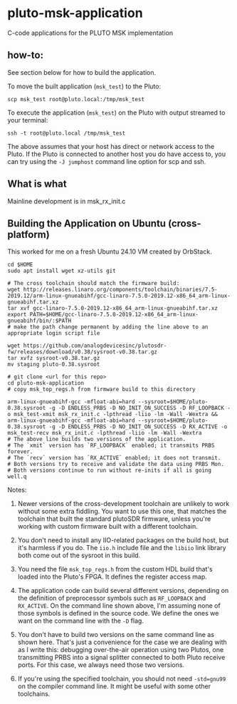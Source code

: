 # pluto-msk-application
C-code applications for the PLUTO MSK implementation 

## how-to:

See section below for how to build the application.

To move the built application (`msk_test`) to the Pluto:
```
scp msk_test root@pluto.local:/tmp/msk_test
```

To execute the application (`msk_test`) on the Pluto with output streamed to your terminal:
```
ssh -t root@pluto.local /tmp/msk_test
```

The above assumes that your host has direct or network access to the Pluto. If the Pluto is connected to another host you do have access to, you can try using the `-J jumphost` command line option for scp and ssh.

## What is what

Mainline development is in msk_rx_init.c

## Building the Application on Ubuntu (cross-platform)

This worked for me on a fresh Ubuntu 24.10 VM created by OrbStack.

```
cd $HOME
sudo apt install wget xz-utils git

# The cross toolchain should match the firmware build:
wget http://releases.linaro.org/components/toolchain/binaries/7.5-2019.12/arm-linux-gnueabihf/gcc-linaro-7.5.0-2019.12-x86_64_arm-linux-gnueabihf.tar.xz
tar xvf gcc-linaro-7.5.0-2019.12-x86_64_arm-linux-gnueabihf.tar.xz
export PATH=$HOME/gcc-linaro-7.5.0-2019.12-x86_64_arm-linux-gnueabihf/bin/:$PATH
# make the path change permanent by adding the line above to an appropriate login script file

wget https://github.com/analogdevicesinc/plutosdr-fw/releases/download/v0.38/sysroot-v0.38.tar.gz
tar xvfz sysroot-v0.38.tar.gz 
mv staging pluto-0.38.sysroot

# git clone <url for this repo>
cd pluto-msk-application
# copy msk_top_regs.h from firmware build to this directory

arm-linux-gnueabihf-gcc -mfloat-abi=hard --sysroot=$HOME/pluto-0.38.sysroot -g -D ENDLESS_PRBS -D NO_INIT_ON_SUCCESS -D RF_LOOPBACK -o msk_test-xmit msk_rx_init.c -lpthread -liio -lm -Wall -Wextra && arm-linux-gnueabihf-gcc -mfloat-abi=hard --sysroot=$HOME/pluto-0.38.sysroot -g -D ENDLESS_PRBS -D NO_INIT_ON_SUCCESS -D RX_ACTIVE -o msk_test-recv msk_rx_init.c -lpthread -liio -lm -Wall -Wextra
# The above line builds two versions of the application.
# The `xmit` version has `RF_LOOPBACK` enabled; it transmits PRBS forever.
# The `recv` version has `RX_ACTIVE` enabled; it does not transmit.
# Both versions try to receive and validate the data using PRBS Mon.
# Both versions continue to run without re-inits if all is going well.q
```

Notes:

1. Newer versions of the cross-development toolchain are unlikely to work without
some extra fiddling. You want to use this one, that matches the toolchain that built
the standard plutoSDR firmware, unless you're working with custom firmware built
with a different toolchain.

2. You don't need to install any IIO-related packages on the build host, but it's
harmless if you do. The `iio.h` include file and the `libiio` link library both
come out of the sysroot in this build.

3. You need the file `msk_top_regs.h` from the custom HDL build that's loaded into
the Pluto's FPGA. It defines the register access map.

4. The application code can build several different versions, depending on the
definition of preprocessor symbols such as `RF_LOOPBACK` and `RX_ACTIVE`. On the
command line shown above, I'm assuming none of those symbols is defined in the
source code. We define the ones we want on the command line with the `-D` flag.

5. You don't have to build two versions on the same command line as shown here.
That's just a convenience for the case we are dealing with as I write this:
debugging over-the-air operation using two Plutos, one transmitting PRBS into a
signal splitter connected to both Pluto receive ports. For this case, we always
need those two versions.

6. If you're using the specified toolchain, you should not need `-std=gnu99` on
the compiler command line. It might be useful with some other toolchains.